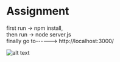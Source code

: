 # Assignment
first run -> npm install,<br>
then run -> node server.js <br>
finally go to------> http://localhost:3000/

![alt text](https://github.com/mohd-aman/frontEndAssignment/blob/main/Screenshot%20from%202022-04-09%2016-02-22.png)
